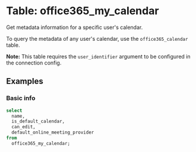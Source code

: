 # Table: office365_my_calendar

Get metadata information for a specific user's calendar.

To query the metadata of any user's calendar, use the `office365_calendar` table.

**Note:** This table requires the `user_identifier` argument to be configured in the connection config.

## Examples

### Basic info

```sql
select
  name,
  is_default_calendar,
  can_edit,
  default_online_meeting_provider
from
  office365_my_calendar;
```
